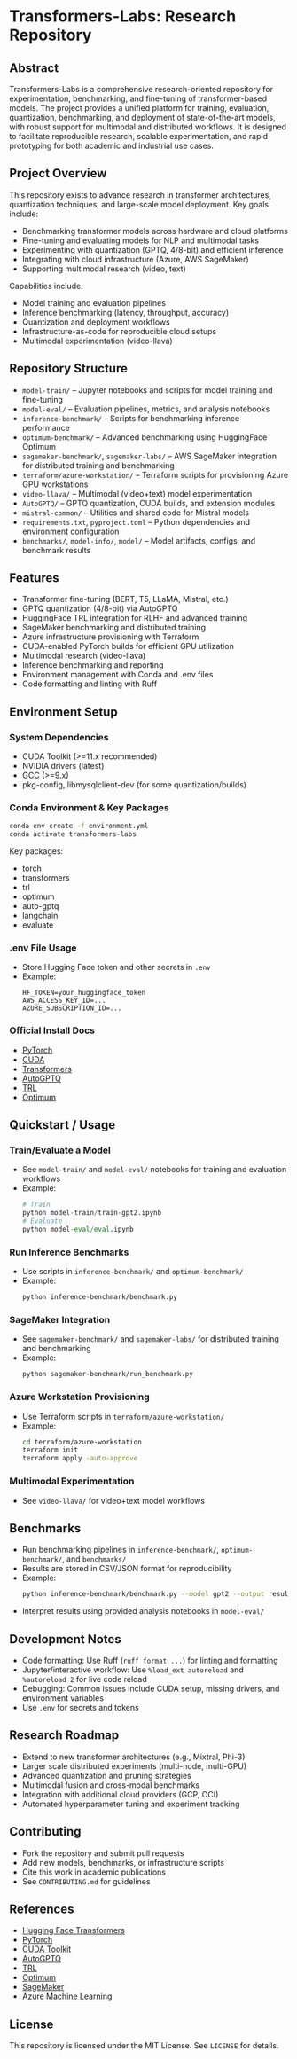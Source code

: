 # Transformers-Labs: Research Repository

## Abstract

Transformers-Labs is a comprehensive research-oriented repository for experimentation, benchmarking, and fine-tuning of transformer-based models. The project provides a unified platform for training, evaluation, quantization, benchmarking, and deployment of state-of-the-art models, with robust support for multimodal and distributed workflows. It is designed to facilitate reproducible research, scalable experimentation, and rapid prototyping for both academic and industrial use cases.

## Project Overview

This repository exists to advance research in transformer architectures, quantization techniques, and large-scale model deployment. Key goals include:
- Benchmarking transformer models across hardware and cloud platforms
- Fine-tuning and evaluating models for NLP and multimodal tasks
- Experimenting with quantization (GPTQ, 4/8-bit) and efficient inference
- Integrating with cloud infrastructure (Azure, AWS SageMaker)
- Supporting multimodal research (video, text)

Capabilities include:
- Model training and evaluation pipelines
- Inference benchmarking (latency, throughput, accuracy)
- Quantization and deployment workflows
- Infrastructure-as-code for reproducible cloud setups
- Multimodal experimentation (video-llava)

## Repository Structure

- `model-train/` – Jupyter notebooks and scripts for model training and fine-tuning
- `model-eval/` – Evaluation pipelines, metrics, and analysis notebooks
- `inference-benchmark/` – Scripts for benchmarking inference performance
- `optimum-benchmark/` – Advanced benchmarking using HuggingFace Optimum
- `sagemaker-benchmark/`, `sagemaker-labs/` – AWS SageMaker integration for distributed training and benchmarking
- `terraform/azure-workstation/` – Terraform scripts for provisioning Azure GPU workstations
- `video-llava/` – Multimodal (video+text) model experimentation
- `AutoGPTQ/` – GPTQ quantization, CUDA builds, and extension modules
- `mistral-common/` – Utilities and shared code for Mistral models
- `requirements.txt`, `pyproject.toml` – Python dependencies and environment configuration
- `benchmarks/`, `model-info/`, `model/` – Model artifacts, configs, and benchmark results

## Features

- Transformer fine-tuning (BERT, T5, LLaMA, Mistral, etc.)
- GPTQ quantization (4/8-bit) via AutoGPTQ
- HuggingFace TRL integration for RLHF and advanced training
- SageMaker benchmarking and distributed training
- Azure infrastructure provisioning with Terraform
- CUDA-enabled PyTorch builds for efficient GPU utilization
- Multimodal research (video-llava)
- Inference benchmarking and reporting
- Environment management with Conda and .env files
- Code formatting and linting with Ruff

## Environment Setup

### System Dependencies
- CUDA Toolkit (>=11.x recommended)
- NVIDIA drivers (latest)
- GCC (>=9.x)
- pkg-config, libmysqlclient-dev (for some quantization/builds)

### Conda Environment & Key Packages
```bash
conda env create -f environment.yml
conda activate transformers-labs
```
Key packages:
- torch
- transformers
- trl
- optimum
- auto-gptq
- langchain
- evaluate

### .env File Usage
- Store Hugging Face token and other secrets in `.env`
- Example:
  ```
  HF_TOKEN=your_huggingface_token
  AWS_ACCESS_KEY_ID=...
  AZURE_SUBSCRIPTION_ID=...
  ```

### Official Install Docs
- [PyTorch](https://pytorch.org/get-started/locally/)
- [CUDA](https://docs.nvidia.com/cuda/cuda-installation-guide-linux/index.html)
- [Transformers](https://huggingface.co/docs/transformers/installation)
- [AutoGPTQ](https://github.com/PanQiWei/AutoGPTQ)
- [TRL](https://github.com/huggingface/trl)
- [Optimum](https://huggingface.co/docs/optimum/)

## Quickstart / Usage

### Train/Evaluate a Model
- See `model-train/` and `model-eval/` notebooks for training and evaluation workflows
- Example:
  ```python
  # Train
  python model-train/train-gpt2.ipynb
  # Evaluate
  python model-eval/eval.ipynb
  ```

### Run Inference Benchmarks
- Use scripts in `inference-benchmark/` and `optimum-benchmark/`
- Example:
  ```bash
  python inference-benchmark/benchmark.py
  ```

### SageMaker Integration
- See `sagemaker-benchmark/` and `sagemaker-labs/` for distributed training and benchmarking
- Example:
  ```bash
  python sagemaker-benchmark/run_benchmark.py
  ```

### Azure Workstation Provisioning
- Use Terraform scripts in `terraform/azure-workstation/`
- Example:
  ```bash
  cd terraform/azure-workstation
  terraform init
  terraform apply -auto-approve
  ```

### Multimodal Experimentation
- See `video-llava/` for video+text model workflows

## Benchmarks

- Run benchmarking pipelines in `inference-benchmark/`, `optimum-benchmark/`, and `benchmarks/`
- Results are stored in CSV/JSON format for reproducibility
- Example:
  ```bash
  python inference-benchmark/benchmark.py --model gpt2 --output results/gpt2_benchmark.csv
  ```
- Interpret results using provided analysis notebooks in `model-eval/`

## Development Notes

- Code formatting: Use Ruff (`ruff format ...`) for linting and formatting
- Jupyter/interactive workflow: Use `%load_ext autoreload` and `%autoreload 2` for live code reload
- Debugging: Common issues include CUDA setup, missing drivers, and environment variables
- Use `.env` for secrets and tokens

## Research Roadmap

- Extend to new transformer architectures (e.g., Mixtral, Phi-3)
- Larger scale distributed experiments (multi-node, multi-GPU)
- Advanced quantization and pruning strategies
- Multimodal fusion and cross-modal benchmarks
- Integration with additional cloud providers (GCP, OCI)
- Automated hyperparameter tuning and experiment tracking

## Contributing

- Fork the repository and submit pull requests
- Add new models, benchmarks, or infrastructure scripts
- Cite this work in academic publications
- See `CONTRIBUTING.md` for guidelines

## References

- [Hugging Face Transformers](https://huggingface.co/docs/transformers/)
- [PyTorch](https://pytorch.org/)
- [CUDA Toolkit](https://developer.nvidia.com/cuda-toolkit)
- [AutoGPTQ](https://github.com/PanQiWei/AutoGPTQ)
- [TRL](https://github.com/huggingface/trl)
- [Optimum](https://huggingface.co/docs/optimum/)
- [SageMaker](https://aws.amazon.com/sagemaker/)
- [Azure Machine Learning](https://azure.microsoft.com/en-us/products/machine-learning/)

## License

This repository is licensed under the MIT License. See `LICENSE` for details.
